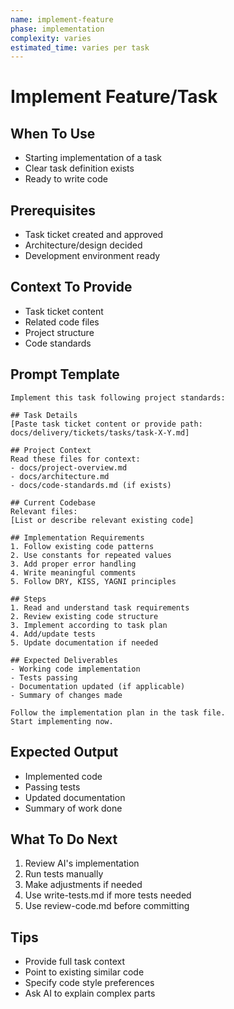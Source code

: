 ```yaml
---
name: implement-feature
phase: implementation
complexity: varies
estimated_time: varies per task
---
```


# Implement Feature/Task

## When To Use

- Starting implementation of a task
- Clear task definition exists
- Ready to write code

## Prerequisites

- Task ticket created and approved
- Architecture/design decided
- Development environment ready

## Context To Provide

- Task ticket content
- Related code files
- Project structure
- Code standards

## Prompt Template

```
Implement this task following project standards:

## Task Details
[Paste task ticket content or provide path: docs/delivery/tickets/tasks/task-X-Y.md]

## Project Context
Read these files for context:
- docs/project-overview.md
- docs/architecture.md
- docs/code-standards.md (if exists)

## Current Codebase
Relevant files:
[List or describe relevant existing code]

## Implementation Requirements
1. Follow existing code patterns
2. Use constants for repeated values
3. Add proper error handling
4. Write meaningful comments
5. Follow DRY, KISS, YAGNI principles

## Steps
1. Read and understand task requirements
2. Review existing code structure
3. Implement according to task plan
4. Add/update tests
5. Update documentation if needed

## Expected Deliverables
- Working code implementation
- Tests passing
- Documentation updated (if applicable)
- Summary of changes made

Follow the implementation plan in the task file.
Start implementing now.
```

## Expected Output

- Implemented code
- Passing tests
- Updated documentation
- Summary of work done

## What To Do Next

1. Review AI's implementation
2. Run tests manually
3. Make adjustments if needed
4. Use write-tests.md if more tests needed
5. Use review-code.md before committing

## Tips

- Provide full task context
- Point to existing similar code
- Specify code style preferences
- Ask AI to explain complex parts
